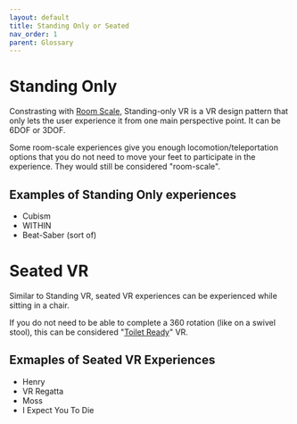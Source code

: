 ```yaml
---
layout: default
title: Standing Only or Seated
nav_order: 1
parent: Glossary
---
```

# Standing Only
Constrasting with [Room Scale](Room-Scale.md), Standing-only VR is a VR design pattern that only lets the user experience it from one main perspective point. It can be 6DOF or 3DOF.

Some room-scale experiences give you enough locomotion/teleportation options that you do not need to move your feet to participate in the experience. They would still be considered "room-scale".

## Examples of Standing Only experiences
- Cubism
- WITHIN
- Beat-Saber (sort of)

# Seated VR
Similar to Standing VR, seated VR experiences can be experienced while sitting in a chair. 

If you do not need to be able to complete a 360 rotation (like on a swivel stool), this can be considered "[Toilet Ready](ToiletReady.md)" VR.

## Exmaples of Seated VR Experiences

- Henry
- VR Regatta
- Moss
- I Expect You To Die